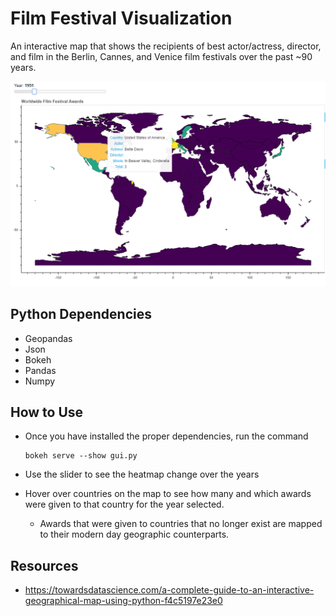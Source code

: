 # Film Festival Visualization
An interactive map that shows the recipients of best actor/actress, director, and film in the Berlin, Cannes, and Venice film festivals over the past ~90 years.

![image info](demo-image.png)

## Python Dependencies
- Geopandas
- Json
- Bokeh
- Pandas
- Numpy

## How to Use
- Once you have installed the proper dependencies, run the command

      bokeh serve --show gui.py
- Use the slider to see the heatmap change over the years
- Hover over countries on the map to see how many and which awards were given to that country for the year selected.
      
    - Awards that were given to countries that no longer exist are mapped to their modern day geographic counterparts.

## Resources
- https://towardsdatascience.com/a-complete-guide-to-an-interactive-geographical-map-using-python-f4c5197e23e0
